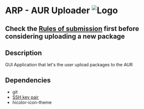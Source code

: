 # ARP - AUR Uploader ![Logo](resources/icons/arp.png)

## Check the [Rules of submission](https://wiki.archlinux.org/title/AUR_submission_guidelines#Rules_of_submission) first before considering uploading a new package

## Description

GUI Application that let's the user upload packages to the AUR

## Dependencies

- git
- [SSH key pair](https://wiki.archlinux.org/title/AUR_submission_guidelines#Authentication)
- hicolor-icon-theme
